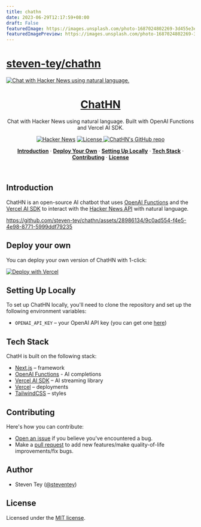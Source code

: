 ```yaml
---
title: chathn
date: 2023-06-29T12:17:59+08:00
draft: False
featuredImage: https://images.unsplash.com/photo-1687024802269-3d455e3e7e9d?ixid=M3w0NjAwMjJ8MHwxfHJhbmRvbXx8fHx8fHx8fDE2ODgwMTIyMzd8&ixlib=rb-4.0.3
featuredImagePreview: https://images.unsplash.com/photo-1687024802269-3d455e3e7e9d?ixid=M3w0NjAwMjJ8MHwxfHJhbmRvbXx8fHx8fHx8fDE2ODgwMTIyMzd8&ixlib=rb-4.0.3
---
```


# [steven-tey/chathn](https://github.com/steven-tey/chathn)

<a href="https://chathn.vercel.app">
  <img alt="Chat with Hacker News using natural language." src="/app/opengraph-image.png">
  <h1 align="center">ChatHN</h1>
</a>

<p align="center">
  Chat with Hacker News using natural language. Built with OpenAI Functions and Vercel AI SDK. 
</p>

<p align="center">
  <a href="https://news.ycombinator.com/item?id=36480570"><img src="https://img.shields.io/badge/Hacker%20News-210-%23FF6600" alt="Hacker News"></a>
  <a href="https://github.com/steven-tey/chathn/blob/main/LICENSE">
    <img src="https://img.shields.io/github/license/steven-tey/chathn?label=license&logo=github&color=f80&logoColor=fff" alt="License" />
  </a>
  <a href="https://github.com/steven-tey/chathn"><img src="https://img.shields.io/github/stars/steven-tey/chathn?style=social" alt="ChatHN's GitHub repo"></a>
</p>

<p align="center">
  <a href="#introduction"><strong>Introduction</strong></a> ·
  <a href="#deploy-your-own"><strong>Deploy Your Own</strong></a> ·
  <a href="#setting-up-locally"><strong>Setting Up Locally</strong></a> ·
  <a href="#tech-stack"><strong>Tech Stack</strong></a> ·
  <a href="#contributing"><strong>Contributing</strong></a> ·
  <a href="#license"><strong>License</strong></a>
</p>
<br/>

## Introduction

ChatHN is an open-source AI chatbot that uses [OpenAI Functions](https://platform.openai.com/docs/guides/gpt/function-calling) and the [Vercel AI SDK](https://sdk.vercel.ai/docs) to interact with the [Hacker News API](https://github.com/HackerNews/API) with natural language.

https://github.com/steven-tey/chathn/assets/28986134/9c0ad554-f4e5-4e98-8771-5999ddf79235

## Deploy your own

You can deploy your own version of ChatHN with 1-click:

[![Deploy with Vercel](https://vercel.com/button)](https://vercel.com/new/clone?demo-title=ChatHN%20%E2%80%93%20Chat%20with%20Hacker%20News&demo-description=AI%20chatbot%20that%20uses%20OpenAI%20Functions%20and%20Vercel%20AI%20SDK%20to%20interact%20with%20the%20Hacker%20News%20API%20with%20natural%20language.&demo-url=https%3A%2F%2Fchathn.vercel.app%2F&demo-image=%2F%2Fimages.ctfassets.net%2Fe5382hct74si%2F2lviJwxaFNmmqdNynfoUvi%2Fbc4eee4291e05f34c8e3691b3bd5d48d%2FCleanShot_2023-06-25_at_12.47.17.png&project-name=ChatHN%20%E2%80%93%20Chat%20with%20Hacker%20News&repository-name=chathn&repository-url=https%3A%2F%2Fgithub.com%2Fsteven-tey%2Fchathn&from=templates&skippable-integrations=1&env=OPENAI_API_KEY&envDescription=Get%20your%20OpenAI%20API%20key%20here%3A&envLink=https%3A%2F%2Fplatform.openai.com%2Faccount%2Fapi-keys)

## Setting Up Locally

To set up ChatHN locally, you'll need to clone the repository and set up the following environment variables:

- `OPENAI_API_KEY` – your OpenAI API key (you can get one [here](https://platform.openai.com/account/api-keys))

## Tech Stack

ChatH is built on the following stack:

- [Next.js](https://nextjs.org/) – framework
- [OpenAI Functions](https://platform.openai.com/docs/guides/gpt/function-calling) - AI completions
- [Vercel AI SDK](https://sdk.vercel.ai/docs) – AI streaming library
- [Vercel](https://vercel.com) – deployments
- [TailwindCSS](https://tailwindcss.com/) – styles

## Contributing

Here's how you can contribute:

- [Open an issue](https://github.com/steven-tey/chathn/issues) if you believe you've encountered a bug.
- Make a [pull request](https://github.com/steven-tey/chathn/pull) to add new features/make quality-of-life improvements/fix bugs.

## Author

- Steven Tey ([@steventey](https://twitter.com/steventey))

## License

Licensed under the [MIT license](https://github.com/steven-tey/chathn/blob/main/LICENSE.md).

